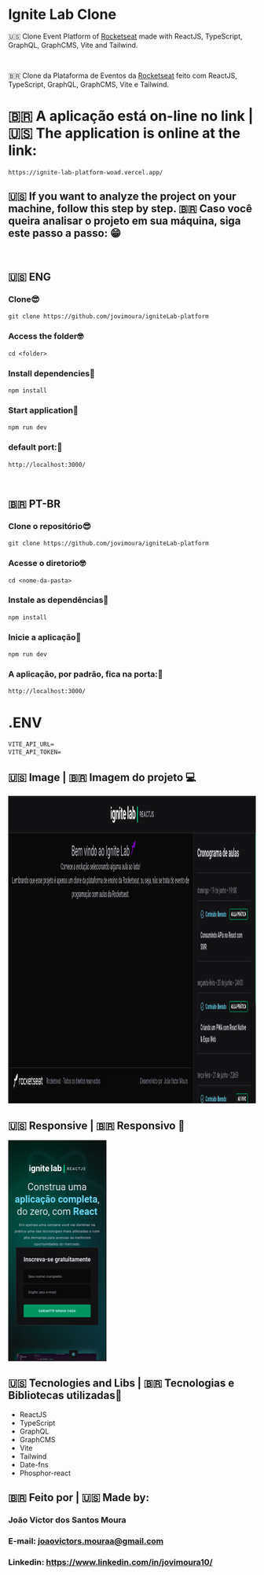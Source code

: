# Ignite Lab Clone

<p>
  🇺🇸 Clone Event Platform of <a href='https://github.com/Rocketseat' target='blank'>Rocketseat</a> made with ReactJS, TypeScript, GraphQL, GraphCMS, Vite and Tailwind.
</p>

<br/>

<p>
  🇧🇷 Clone da Plataforma de Eventos da <a href='https://github.com/Rocketseat' target='blank'>Rocketseat</a> feito com ReactJS, TypeScript, GraphQL, GraphCMS, Vite e Tailwind.
</p>

# 🇧🇷 A aplicação está on-line no link | 🇺🇸 The application is online at the link:


```
https://ignite-lab-platform-woad.vercel.app/
```

## 🇺🇸 If you want to analyze the project on your machine, follow this step by step. 🇧🇷 Caso você queira analisar o projeto em sua máquina, siga este passo a passo: 😁

<br>

## 🇺🇸 ENG

### Clone😎

```
git clone https://github.com/jovimoura/igniteLab-platform
```

### Access the folder🤓

```
cd <folder>
```
### Install dependencies🤠
```
npm install
```
### Start application🤩
```
npm run dev
```
### default port:🤗

```
http://localhost:3000/
```

<br>

## 🇧🇷 PT-BR

### Clone o repositório😎

```
git clone https://github.com/jovimoura/igniteLab-platform
```

### Acesse o diretorio🤓

```
cd <nome-da-pasta>
```
### Instale as dependências🤠
```
npm install
```
### Inicie a aplicação🤩
```
npm run dev
```
### A aplicação, por padrão, fica na porta:🤗

```
http://localhost:3000/
```

# .ENV

```
VITE_API_URL=
VITE_API_TOKEN=
```

## 🇺🇸 Image | 🇧🇷 Imagem do projeto 💻

<img style="width: 1360px; height: 626px" src="./src/assets/images/readme/print.png">

## 🇺🇸 Responsive | 🇧🇷 Responsivo 📱

<img src='./src/assets/images/readme/responsive.png' style='width: 200px; height: 450px'>


##  🇺🇸 Tecnologies and Libs | 🇧🇷 Tecnologias e Bibliotecas utilizadas🦉

<ul>
    <li>ReactJS</li>
    <li>TypeScript</li>
    <li>GraphQL</li>
    <li>GraphCMS</li>
    <li>Vite</li>
    <li>Tailwind</li>
    <li>Date-fns</li>
    <li>Phosphor-react</li>
</ul>

##  🇧🇷 Feito por | 🇺🇸 Made by:

### João Victor dos Santos Moura
### E-mail: joaovictors.mouraa@gmail.com
### Linkedin: https://www.linkedin.com/in/jovimoura10/
